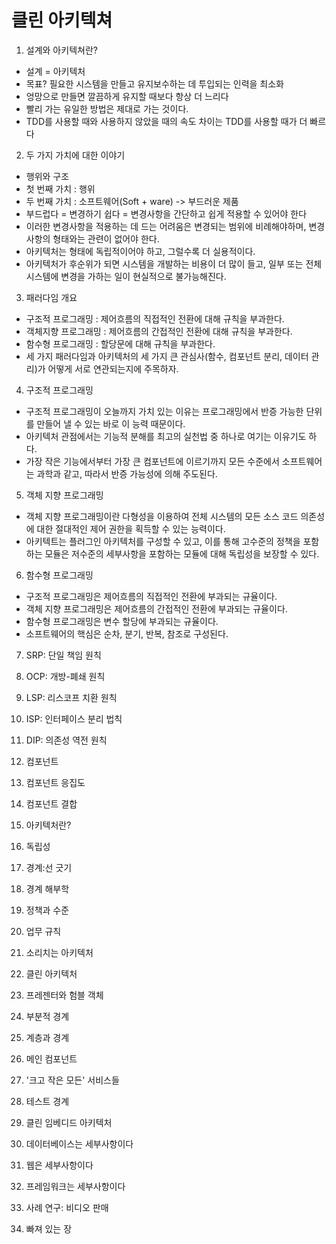 # 클린 아키텍쳐

1. 설계와 아키텍쳐란?

- 설계 = 아키텍처
- 목표? 필요한 시스템을 만들고 유지보수하는 데 투입되는 인력을 최소화
- 엉망으로 만들면 깔끔하게 유지할 때보다 항상 더 느리다
- 빨리 가는 유일한 방법은 제대로 가는 것이다.
- TDD를 사용할 때와 사용하지 않았을 때의 속도 차이는 TDD를 사용할 때가 더 빠르다

2. 두 가지 가치에 대한 이야기

- 행위와 구조
- 첫 번째 가치 : 행위 
- 두 번째 가치 : 소프트웨어(Soft + ware) -> 부드러운 제품
- 부드럽다 = 변경하기 쉽다 = 변경사항을 간단하고 쉽게 적용할 수 있어야 한다
- 이러한 변경사항을 적용하는 데 드는 어려움은 변경되는 범위에 비례해야하며, 변경사항의 형태와는 관련이 없어야 한다.
- 아키텍처는 형태에 독립적이어야 하고, 그럴수록 더 실용적이다.
- 아키텍처가 후순위가 되면 시스템을 개발하는 비용이 더 많이 들고, 일부 또는 전체 시스템에 변경을 가하는 일이 현실적으로 불가능해진다.

3. 패러다임 개요

- 구조적 프로그래밍 : 제어흐름의 직접적인 전환에 대해 규칙을 부과한다.
- 객체지향 프로그래밍 : 제어흐름의 간접적인 전환에 대해 규칙을 부과한다.
- 함수형 프로그래밍 : 할당문에 대해 규칙을 부과한다.
- 세 가지 패러다임과 아키텍처의 세 가지 큰 관심사(함수, 컴포넌트 분리, 데이터 관리)가 어떻게 서로 연관되는지에 주목하자.
 

4. 구조적 프로그래밍

- 구조적 프로그래밍이 오늘까지 가치 있는 이유는 프로그래밍에서 반증 가능한 단위를 만들어 낼 수 있는 바로 이 능력 때문이다.
- 아키텍처 관점에서는 기능적 분해를 최고의 실천법 중 하나로 여기는 이유기도 하다.
- 가장 작은 기능에서부터 가장 큰 컴포넌트에 이르기까지 모든 수준에서 소프트웨어는 과학과 같고, 따라서 반증 가능성에 의해 주도된다.

5. 객체 지향 프로그래밍

- 객체 지향 프로그래밍이란 다형성을 이용하여 전체 시스템의 모든 소스 코드 의존성에 대한 절대적인 제어 권한을 획득할 수 있는 능력이다.
- 아키텍트는 플러그인 아키텍처를 구성할 수 있고, 이를 통해 고수준의 정책을 포함하는 모듈은 저수준의 세부사항을 포함하는 모듈에 대해 독립성을 보장할 수 있다.

6. 함수형 프로그래밍

- 구조적 프로그래밍은 제어흐름의 직접적인 전환에 부과되는 규율이다.
- 객체 지향 프로그래밍은 제어흐름의 간접적인 전환에 부과되는 규율이다.
- 함수형 프로그래밍은 변수 할당에 부과되는 규율이다.
- 소프트웨어의 핵심은 순차, 분기, 반복, 참조로 구성된다.

7. SRP: 단일 책임 원칙

8. OCP: 개방-폐쇄 원칙

9. LSP: 리스코프 치환 원칙

10. ISP: 인터페이스 분리 법칙

11. DIP: 의존성 역전 원칙

12. 컴포넌트

13. 컴포넌트 응집도

14. 컴포넌트 결합

15. 아키텍처란?

16. 독립성

17. 경계:선 긋기

18. 경계 해부학

19. 정책과 수준

20. 업무 규칙

21. 소리치는 아키텍처

22. 클린 아키텍처

23. 프레젠터와 험블 객체

24. 부분적 경계

25. 계층과 경계

26. 메인 컴포넌트

27. '크고 작은 모든' 서비스들

28. 테스트 경계

29. 클린 임베디드 아키텍처

30. 데이터베이스는 세부사항이다

31. 웹은 세부사항이다

32. 프레임워크는 세부사항이다

33. 사례 연구: 비디오 판매

34. 빠져 있는 장 